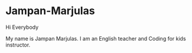 # Jampan-Marjulas

Hi Everybody

My name is Jampan Marjulas.
I am an English teacher and Coding for kids instructor.
